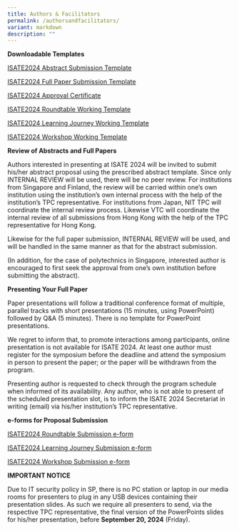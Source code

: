 ```yaml
---
title: Authors & Facilitators
permalink: /authorsandfacilitators/
variant: markdown
description: ""
---
```

<p><strong>Downloadable Templates</strong></p><p></p><p><a href="https://drive.google.com/uc?export=download&amp;id=1lOJFMm-cBgLtYxB3OjyS16g86lNrPAVb" rel="noopener noreferrer nofollow" target="_blank">ISATE2024 Abstract Submission Template</a></p><p><a href="https://drive.google.com/uc?export=download&amp;id=1ox_x_EMVUHxnYxMv6iGqbRaD19e1uISu" rel="noopener noreferrer nofollow" target="_blank">ISATE2024 Full Paper Submission Template</a></p><p><a href="https://drive.google.com/uc?export=download&amp;id=1bPPVTa4jArxUbqI91Ha5aRY12WH3tiyQ" rel="noopener noreferrer nofollow" target="_blank">ISATE2024 Approval Certificate</a></p><p><a href="https://drive.google.com/uc?export=download&amp;id=1aBsbBh176BRCC28slc8IpTBOm78ZlCQq" rel="noopener noreferrer nofollow" target="_blank">ISATE2024 Roundtable Working Template</a></p><p><a href="https://drive.google.com/uc?export=download&amp;id=18RMULMfW4y9q-N2v61z8eivijSAyfpUE" rel="noopener noreferrer nofollow" target="_blank">ISATE2024 Learning Journey Working Template</a></p><p><a href="https://drive.google.com/uc?export=download&amp;id=1MkPxMf4gTYCNMkjbyWkGPlBnJDzQ-HRY" rel="noopener noreferrer nofollow" target="_blank">ISATE2024 Workshop Working Template</a></p><p><strong>Review of Abstracts and Full Papers</strong></p><p>Authors interested in presenting at ISATE 2024 will be invited to submit his/her abstract proposal using the prescribed abstract template. Since only INTERNAL REVIEW will be used, there will be no peer review. For institutions from Singapore and Finland, the review will be carried within one’s own institution using the institution’s own internal process with the help of the institution’s TPC representative. For institutions from Japan, NIT TPC will coordinate the internal review process. Likewise VTC will coordinate the internal review of all submissions from Hong Kong with the help of the TPC representative for Hong Kong.</p><p>Likewise for the full paper submission, INTERNAL REVIEW will be used, and will be handled in the same manner as that for the abstract submission.</p><p>(In addition, for the case of polytechnics in Singapore, interested author is encouraged to first seek the approval from one’s own institution before submitting the abstract).</p><p></p><p><strong>Presenting Your Full Paper</strong></p><p>Paper presentations will follow a traditional conference format of multiple, parallel tracks with short presentations (15 minutes, using PowerPoint) followed by Q&amp;A (5 minutes). There is no template for PowerPoint presentations.</p><p>We regret to inform that, to promote interactions among participants, online presentation is not available for ISATE 2024. At least one author must register for the symposium before the deadline and attend the symposium in person to present the paper; or the paper will be withdrawn from the program.</p><p>Presenting author is requested to check through the program schedule when informed of its availability. Any author, who is not able to present of the scheduled presentation slot, is to inform the ISATE 2024 Secretariat in writing (email) via his/her institution’s TPC representative.</p><p></p><p><strong>e-forms for Proposal Submission</strong></p><p><a href="https://forms.office.com/pages/responsepage.aspx?id=Av8Edtir20WMrFUAVDI_yQAlQPdKImBElo-aRvXjOD5UNDZGV0RVUVo2QjJPVTJNM09IOFRWSDhIRC4u&amp;web=1&amp;wdLOR=cA10CEFC7-FC36-4F06-9B10-9B9BFA54F417" rel="noopener noreferrer nofollow" target="_blank">ISATE2024 Roundtable Submission e-form</a></p><p><a href="https://forms.office.com/pages/responsepage.aspx?id=Av8Edtir20WMrFUAVDI_yQAlQPdKImBElo-aRvXjOD5UQktMWkpNTjc3WTVZT1Y5SVkzUTNQUVI5VS4u&amp;web=1&amp;wdLOR=cAE5C4C47-9502-464D-AC54-770CCAAD93C9" rel="noopener noreferrer nofollow" target="_blank">ISATE2024 Learning Journey Submission e-form</a></p><p><a href="https://forms.office.com/pages/responsepage.aspx?id=Av8Edtir20WMrFUAVDI_yQAlQPdKImBElo-aRvXjOD5UNFlDMEEwRlpNMU9JUVo5R0hNVTY4WEFKWC4u&amp;web=1&amp;wdLOR=c0A3BD41B-9DE7-486C-BC6F-09FB94B72B5F" rel="noopener noreferrer nofollow" target="_blank">ISATE2024 Workshop Submission e-form</a></p><p><strong>IMPORTANT NOTICE</strong></p><p>Due to IT security policy in SP, there is no PC station or laptop in our media rooms for presenters to plug in any USB devices containing their presentation slides. As such we require all presenters to send, via the respective TPC representative, the final version of the PowerPoints slides for his/her presentation, before <strong>September 20, 2024</strong> (Friday).</p>